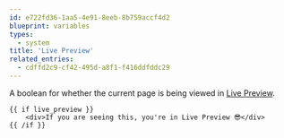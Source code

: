 ```yaml
---
id: e722fd36-1aa5-4e91-8eeb-8b759accf4d2
blueprint: variables
types:
  - system
title: 'Live Preview'
related_entries:
  - cdffd2c9-cf42-495d-a8f1-f416ddfddc29
---
```


A boolean for whether the current page is being viewed in [Live Preview](/live-preview).

```antlers
{{ if live_preview }}
    <div>If you are seeing this, you're in Live Preview 😎</div>
{{ /if }}
```
